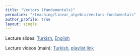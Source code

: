 ```yaml
---
title: "Vectors (fundamentals)"
permalink: "/teaching/linear_algebra/vectors-fundamentals"
author_profile: true
layout: single
---
```


Lecture slides: <a href="https://sirmatel.github.io/assets/files/linear_algebra/vektorler-temel-kavramlar.pdf" style="color: #2d5a8c">Turkish</a>, <a href="https://stanford.edu/class/engr108/lectures/01-vectors.pdf" style="color: #2d5a8c">English</a>

Lecture videos (main): <a href="https://www.youtube.com/playlist?list=PLrj5Wewrq33YiEz58NbzHCR29JCXR4VEj" style="color: #2d5a8c">Turkish</a>, <a href="https://stanford.edu/class/engr108/lectures/01-vectors.pdf" style="color: #2d5a8c">playlist link</a>

